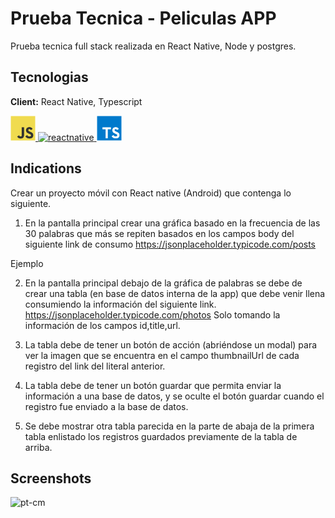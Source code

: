 
# Prueba Tecnica - Peliculas APP


Prueba tecnica full stack realizada en React Native, Node y postgres.
## Tecnologias

**Client:** React Native, Typescript


<a href="https://developer.mozilla.org/en-US/docs/Web/JavaScript" target="_blank" rel="noreferrer"> <img src="https://raw.githubusercontent.com/devicons/devicon/master/icons/javascript/javascript-original.svg" alt="javascript" width="40" height="40"/> </a> <a href="https://reactnative.dev/" target="_blank" rel="noreferrer"> <img src="https://reactnative.dev/img/header_logo.svg" alt="reactnative" width="40" height="40"/> </a> <a href="https://www.typescriptlang.org/" target="_blank" rel="noreferrer"> <img src="https://raw.githubusercontent.com/devicons/devicon/master/icons/typescript/typescript-original.svg" alt="typescript" width="40" height="40"/> </a>

## Indications

Crear un proyecto móvil con React native (Android) que contenga lo siguiente. 
1.	En la pantalla principal crear una gráfica basado en la frecuencia de las 30 palabras que más se repiten basados en los campos body del siguiente link de consumo https://jsonplaceholder.typicode.com/posts

Ejemplo 
 

2. En la pantalla principal debajo de la gráfica de palabras se debe de crear una tabla (en base de datos interna de la app) que debe venir llena consumiendo la información del siguiente link. https://jsonplaceholder.typicode.com/photos
Solo tomando la información de los campos id,title,url.
 
3. La tabla debe de tener un botón de acción (abriéndose un modal) para ver la imagen que se encuentra en el campo thumbnailUrl de cada registro del link del literal anterior. 
4. La tabla debe de tener un botón guardar que permita enviar la información a una base de datos, y se oculte el botón guardar cuando el registro fue enviado a la base de datos. 
5. Se debe mostrar otra tabla parecida en la parte de abaja de la primera tabla enlistado los registros guardados previamente de la tabla de arriba.

## Screenshots
![pt-cm](https://github.com/Marlon-Quinde/Prueba-Tecnica-CM-React-Native/assets/71990962/ab5835b8-7764-449d-8192-a2273b5a7076)


